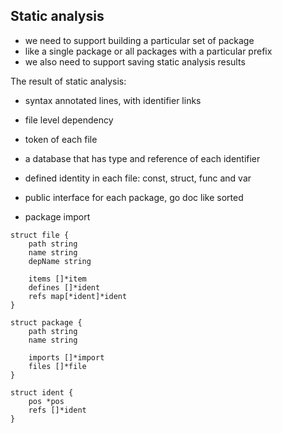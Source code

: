 ## Static analysis

- we need to support building a particular set of package
- like a single package or all packages with a particular prefix
- we also need to support saving static analysis results

The result of static analysis:

- syntax annotated lines, with identifier links

- file level dependency
- token of each file
- a database that has type and reference of each identifier
- defined identity in each file: const, struct, func and var
- public interface for each package, go doc like sorted
- package import

```
struct file {
	path string
	name string
	depName string

	items []*item
	defines []*ident
	refs map[*ident]*ident
}

struct package {
	path string
	name string

	imports []*import
	files []*file
}

struct ident {
	pos *pos
	refs []*ident
}

```

